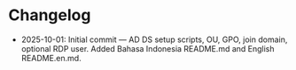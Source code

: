 # Changelog

- 2025-10-01: Initial commit — AD DS setup scripts, OU, GPO, join domain, optional RDP user. Added Bahasa Indonesia README.md and English README.en.md.
